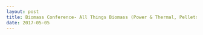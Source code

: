 ```yaml
---
layout: post
title: Biomass Conference- All Things Biomass (Power & Thermal, Pellets, Biogas, Biofuels)
date: 2017-05-05
---
```


